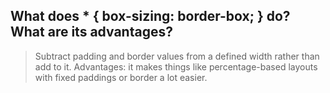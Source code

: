 ## What does * { box-sizing: border-box; } do? What are its advantages?

> Subtract padding and border values from a defined width rather than add to it. Advantages: it makes things like percentage-based layouts with fixed paddings or border a lot easier.

